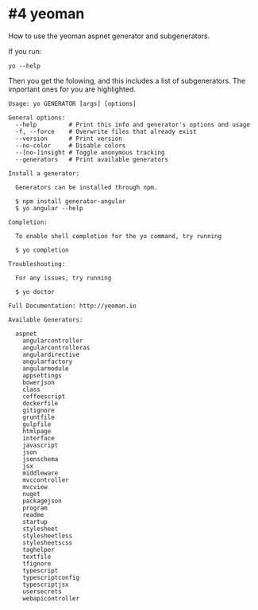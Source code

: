 # #4 yeoman
How to use the yeoman aspnet generator and subgenerators.    


If you run:    

````
yo --help
```` 
Then you get the folowing, and this includes a list of subgenerators. The important ones for you are highlighted.    

````
Usage: yo GENERATOR [args] [options]

General options:
  --help         # Print this info and generator's options and usage
  -f, --force    # Overwrite files that already exist
  --version      # Print version
  --no-color     # Disable colors
  --[no-]insight # Toggle anonymous tracking
  --generators	 # Print available generators

Install a generator:

  Generators can be installed through npm.

  $ npm install generator-angular
  $ yo angular --help

Completion:

  To enable shell completion for the yo command, try running

  $ yo completion

Troubleshooting:

  For any issues, try running

  $ yo doctor

Full Documentation: http://yeoman.io

Available Generators:

  aspnet
    angularcontroller
    angularcontrolleras
    angulardirective
    angularfactory
    angularmodule
    appsettings
    bowerjson
    class
    coffeescript
    dockerfile
    gitignore
    gruntfile
    gulpfile
    htmlpage
    interface
    javascript
    json
    jsonschema
    jsx
    middleware
    mvccontroller
    mvcview
    nuget
    packagejson
    program
    readme
    startup
    stylesheet
    stylesheetless
    stylesheetscss
    taghelper
    textfile
    tfignore
    typescript
    typescriptconfig
    typescriptjsx
    usersecrets
    webapicontroller 
    
````
